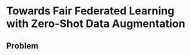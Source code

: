 # Towards Fair Federated Learning with Zero-Shot Data Augmentation

## Problem











































